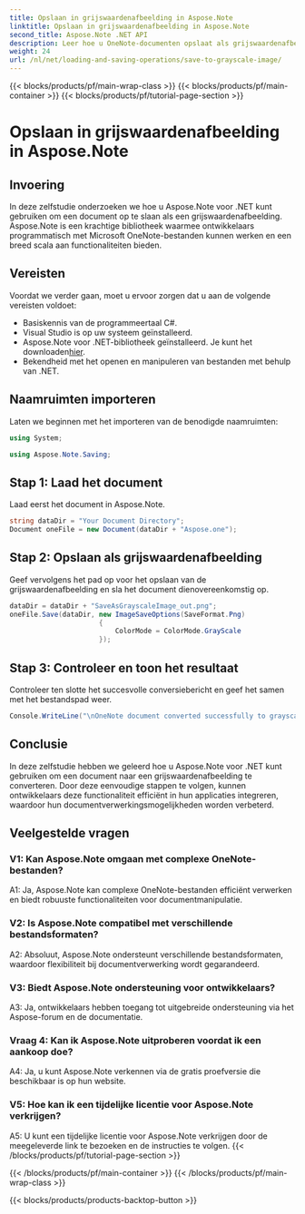 ```yaml
---
title: Opslaan in grijswaardenafbeelding in Aspose.Note
linktitle: Opslaan in grijswaardenafbeelding in Aspose.Note
second_title: Aspose.Note .NET API
description: Leer hoe u OneNote-documenten opslaat als grijswaardenafbeeldingen met Aspose.Note voor .NET. Volg deze uitgebreide tutorial voor een efficiënte documentverwerking.
weight: 24
url: /nl/net/loading-and-saving-operations/save-to-grayscale-image/
---
```


{{< blocks/products/pf/main-wrap-class >}}
{{< blocks/products/pf/main-container >}}
{{< blocks/products/pf/tutorial-page-section >}}

# Opslaan in grijswaardenafbeelding in Aspose.Note

## Invoering

In deze zelfstudie onderzoeken we hoe u Aspose.Note voor .NET kunt gebruiken om een document op te slaan als een grijswaardenafbeelding. Aspose.Note is een krachtige bibliotheek waarmee ontwikkelaars programmatisch met Microsoft OneNote-bestanden kunnen werken en een breed scala aan functionaliteiten bieden.

## Vereisten

Voordat we verder gaan, moet u ervoor zorgen dat u aan de volgende vereisten voldoet:

- Basiskennis van de programmeertaal C#.
- Visual Studio is op uw systeem geïnstalleerd.
-  Aspose.Note voor .NET-bibliotheek geïnstalleerd. Je kunt het downloaden[hier](https://releases.aspose.com/note/net/).
- Bekendheid met het openen en manipuleren van bestanden met behulp van .NET.

## Naamruimten importeren

Laten we beginnen met het importeren van de benodigde naamruimten:

```csharp
using System;

using Aspose.Note.Saving;

```

## Stap 1: Laad het document

Laad eerst het document in Aspose.Note. 

```csharp
string dataDir = "Your Document Directory";
Document oneFile = new Document(dataDir + "Aspose.one");
```

## Stap 2: Opslaan als grijswaardenafbeelding

Geef vervolgens het pad op voor het opslaan van de grijswaardenafbeelding en sla het document dienovereenkomstig op.

```csharp
dataDir = dataDir + "SaveAsGrayscaleImage_out.png";
oneFile.Save(dataDir, new ImageSaveOptions(SaveFormat.Png)
					  {
						  ColorMode = ColorMode.GrayScale
					  });
```

## Stap 3: Controleer en toon het resultaat

Controleer ten slotte het succesvolle conversiebericht en geef het samen met het bestandspad weer.

```csharp
Console.WriteLine("\nOneNote document converted successfully to grayscale image.\nFile saved at " + dataDir);
```

## Conclusie

In deze zelfstudie hebben we geleerd hoe u Aspose.Note voor .NET kunt gebruiken om een document naar een grijswaardenafbeelding te converteren. Door deze eenvoudige stappen te volgen, kunnen ontwikkelaars deze functionaliteit efficiënt in hun applicaties integreren, waardoor hun documentverwerkingsmogelijkheden worden verbeterd.

## Veelgestelde vragen

### V1: Kan Aspose.Note omgaan met complexe OneNote-bestanden?

A1: Ja, Aspose.Note kan complexe OneNote-bestanden efficiënt verwerken en biedt robuuste functionaliteiten voor documentmanipulatie.

### V2: Is Aspose.Note compatibel met verschillende bestandsformaten?

A2: Absoluut, Aspose.Note ondersteunt verschillende bestandsformaten, waardoor flexibiliteit bij documentverwerking wordt gegarandeerd.

### V3: Biedt Aspose.Note ondersteuning voor ontwikkelaars?

A3: Ja, ontwikkelaars hebben toegang tot uitgebreide ondersteuning via het Aspose-forum en de documentatie.

### Vraag 4: Kan ik Aspose.Note uitproberen voordat ik een aankoop doe?

A4: Ja, u kunt Aspose.Note verkennen via de gratis proefversie die beschikbaar is op hun website.

### V5: Hoe kan ik een tijdelijke licentie voor Aspose.Note verkrijgen?

A5: U kunt een tijdelijke licentie voor Aspose.Note verkrijgen door de meegeleverde link te bezoeken en de instructies te volgen.
{{< /blocks/products/pf/tutorial-page-section >}}

{{< /blocks/products/pf/main-container >}}
{{< /blocks/products/pf/main-wrap-class >}}

{{< blocks/products/products-backtop-button >}}
